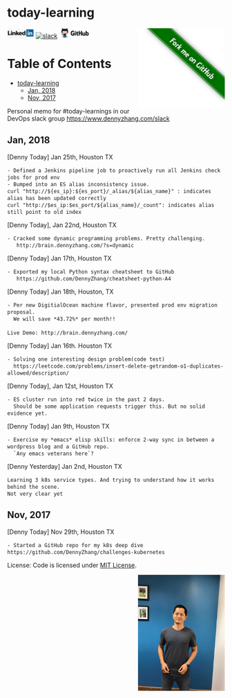 # today-learning
<a href="https://github.com/DennyZhang?tab=followers"><img align="right" width="200" height="183" src="https://raw.githubusercontent.com/USDevOps/mywechat-slack-group/master/images/fork_github.png" /></a>

[![LinkedIn](https://raw.githubusercontent.com/USDevOps/mywechat-slack-group/master/images/linkedin.png)](https://www.linkedin.com/in/dennyzhang001) <a href="https://www.dennyzhang.com/slack" target="_blank" rel="nofollow"><img src="http://slack.dennyzhang.com/badge.svg" alt="slack"/></a> [![Github](https://raw.githubusercontent.com/USDevOps/mywechat-slack-group/master/images/github.png)](https://github.com/DennyZhang)

Table of Contents
=================

   * [today-learning](#today-learning)
      * [Jan, 2018](#jan-2018)
      * [Nov, 2017](#nov-2017)

Personal memo for #today-learnings in our DevOps slack group
https://www.dennyzhang.com/slack

## Jan, 2018
[Denny Today] Jan 25th, Houston TX
```
- Defined a Jenkins pipeline job to proactively run all Jenkins check jobs for prod env
- Bumped into an ES alias inconsistency issue.
curl "http://${es_ip}:${es_port}/_alias/${alias_name}" : indicates alias has been updated correctly
curl "http://$es_ip:$es_port/${alias_name}/_count": indicates alias still point to old index
```

[Denny Today], Jan 22nd, Houston TX
```
- Cracked some dynamic programming problems. Pretty challenging.
   http://brain.dennyzhang.com/?s=dynamic
```

[Denny Today] Jan 17th, Houston TX
```
- Exported my local Python syntax cheatsheet to GitHub
   https://github.com/DennyZhang/cheatsheet-python-A4
```

[Denny Today] Jan 18th, Houston, TX
```
- Per new DigitialOcean machine flavor, presented prod env migration proposal.
  We will save *43.72%* per month!!

Live Demo: http://brain.dennyzhang.com/
```

[Denny Today] Jan 16th. Houston TX
```
- Solving one interesting design problem(code test)
  https://leetcode.com/problems/insert-delete-getrandom-o1-duplicates-allowed/description/
```

[Denny Today], Jan 12st, Houston TX
```
- ES cluster run into red twice in the past 2 days.
  Should be some application requests trigger this. But no solid evidence yet.
```

[Denny Today] Jan 9th, Houston TX
```
- Exercise my *emacs* elisp skills: enforce 2-way sync in between a wordpress blog and a GitHub repo.
  `Any emacs veterans here`?
```

[Denny Yesterday] Jan 2nd, Houston TX
```
Learning 3 k8s service types. And trying to understand how it works behind the scene.
Not very clear yet
```

## Nov, 2017
[Denny Today] Nov 29th, Houston TX
```
- Started a GitHub repo for my k8s deep dive
https://github.com/DennyZhang/challenges-kubernetes
```

License: Code is licensed under [MIT License](https://www.dennyzhang.com/wp-content/mit_license.txt).

<a href="https://www.dennyzhang.com"><img align="right" width="201" height="268" src="https://raw.githubusercontent.com/USDevOps/mywechat-slack-group/master/images/denny_201706.png"></a>